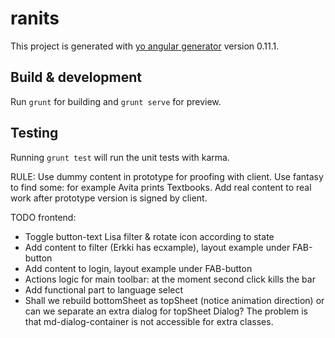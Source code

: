 # ranits

This project is generated with [yo angular generator](https://github.com/yeoman/generator-angular)
version 0.11.1.

## Build & development

Run `grunt` for building and `grunt serve` for preview.

## Testing

Running `grunt test` will run the unit tests with karma.

RULE: Use dummy content in prototype for proofing with client. Use fantasy to find some: for example Avita prints Textbooks. Add real content to real work after prototype version is signed by client. 

TODO frontend:
- Toggle button-text Lisa filter & rotate icon according to state
- Add content to filter (Erkki has ecxample), layout example under FAB-button
- Add content to login, layout example under FAB-button
- Actions logic for main toolbar: at the moment second click kills the bar
- Add functional part to language select
- Shall we rebuild bottomSheet as topSheet (notice animation direction) or can we separate an extra dialog for topSheet Dialog? The problem is that md-dialog-container is not accessible for extra classes.
